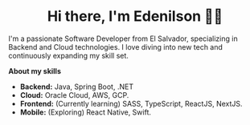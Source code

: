 
<h1 align='center'>
  Hi there, I'm Edenilson 👨‍💻
</h1>

I'm a passionate Software Developer from El Salvador, specializing in Backend and Cloud technologies. I love diving into new tech and continuously expanding my skill set.

**About my skills**

- **Backend:** Java, Spring Boot, .NET
- **Cloud:** Oracle Cloud, AWS, GCP.
- **Frontend:** (Currently learning) SASS, TypeScript, ReactJS, NextJS.
- **Mobile:** (Exploring) React Native, Swift.
